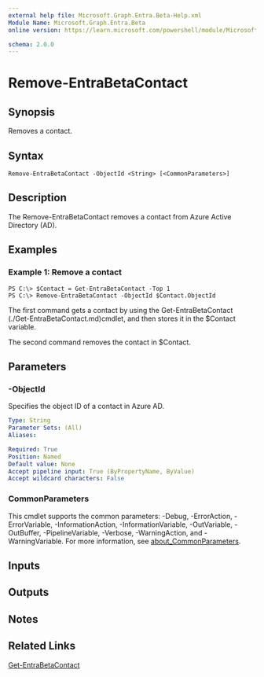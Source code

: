 ```yaml
---
external help file: Microsoft.Graph.Entra.Beta-Help.xml
Module Name: Microsoft.Graph.Entra.Beta
online version: https://learn.microsoft.com/powershell/module/Microsoft.Graph.Entra.Beta/Remove-EntraBetaContact

schema: 2.0.0
---
```


# Remove-EntraBetaContact

## Synopsis
Removes a contact.

## Syntax

```
Remove-EntraBetaContact -ObjectId <String> [<CommonParameters>]
```

## Description
The Remove-EntraBetaContact removes a contact from Azure Active Directory (AD).

## Examples

### Example 1: Remove a contact
```
PS C:\> $Contact = Get-EntraBetaContact -Top 1
PS C:\> Remove-EntraBetaContact -ObjectId $Contact.ObjectId
```

The first command gets a contact by using the Get-EntraBetaContact (./Get-EntraBetaContact.md)cmdlet, and then stores it in the $Contact variable.

The second command removes the contact in $Contact.

## Parameters



### -ObjectId
Specifies the object ID of a contact in Azure AD.

```yaml
Type: String
Parameter Sets: (All)
Aliases:

Required: True
Position: Named
Default value: None
Accept pipeline input: True (ByPropertyName, ByValue)
Accept wildcard characters: False
```

### CommonParameters
This cmdlet supports the common parameters: -Debug, -ErrorAction, -ErrorVariable, -InformationAction, -InformationVariable, -OutVariable, -OutBuffer, -PipelineVariable, -Verbose, -WarningAction, and -WarningVariable. For more information, see [about_CommonParameters](https://go.microsoft.com/fwlink/?LinkID=113216).

## Inputs

## Outputs

## Notes

## Related Links

[Get-EntraBetaContact]()

